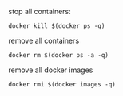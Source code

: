 stop all containers:

`docker kill $(docker ps -q)`

remove all containers

`docker rm $(docker ps -a -q)`

remove all docker images

`docker rmi $(docker images -q)`
